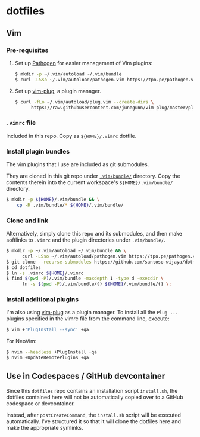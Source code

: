 # dotfiles

## Vim

### Pre-requisites

1.  Set up [Pathogen](https://github.com/tpope/vim-pathogen) for easier
    management of Vim plugins:

    ```sh
    $ mkdir -p ~/.vim/autoload ~/.vim/bundle
    $ curl -LSso ~/.vim/autoload/pathogen.vim https://tpo.pe/pathogen.vim
    ```

1.  Set up [vim-plug](https://github.com/junegunn/vim-plug), a plugin manager.

    ```sh
    $ curl -fLo ~/.vim/autoload/plug.vim --create-dirs \
          https://raw.githubusercontent.com/junegunn/vim-plug/master/plug.vim
    ```

### `.vimrc` file

Included in this repo. Copy as `${HOME}/.vimrc` dotfile.

### Install plugin bundles

The vim plugins that I use are included as git submodules.

They are cloned in this git repo under [`.vim/bundle/`](.vim/bundle) directory.
Copy the contents therein into the current workspace's `${HOME}/.vim/bundle/`
directory.

```sh
$ mkdir -p ${HOME}/.vim/bundle && \
    cp -R .vim/bundle/* ${HOME}/.vim/bundle/
```

### Clone and link

Alternatively, simply clone this repo and its submodules, and then make
softlinks to `.vimrc` and the plugin directories under `.vim/bundle/`.

```sh
$ mkdir -p ~/.vim/autoload ~/.vim/bundle && \
      curl -LSso ~/.vim/autoload/pathogen.vim https://tpo.pe/pathogen.vim
$ git clone --recurse-submodules https://github.com/santoso-wijaya/dotfiles.git
$ cd dotfiles
$ ln -s .vimrc ${HOME}/.vimrc
$ find $(pwd -P)/.vim/bundle -maxdepth 1 -type d -execdir \
      ln -s $(pwd -P)/.vim/bundle/{} ${HOME}/.vim/bundle/{} \;
```

### Install additional plugins
I'm also using [vim-plug](https://github.com/junegunn/vim-plug) as a plugin
manager. To install all the `Plug ...` plugins specified in the vimrc file from
the command line, execute:

```sh
$ vim +'PlugInstall --sync' +qa
```

For NeoVim:

```sh
$ nvim --headless +PlugInstall +qa
$ nvim +UpdateRemotePlugins +qa
```

## Use in Codespaces / GitHub devcontainer

Since this `dotfiles` repo contains an installation script `install.sh`, the
dotfiles contained here will not be automatically copied over to a GitHub
codespace or devcontainer.

Instead, after `postCreateCommand`, the `install.sh` script will be executed
automatically. I've structured it so that it will clone the dotfiles here and
make the appropriate symlinks.
